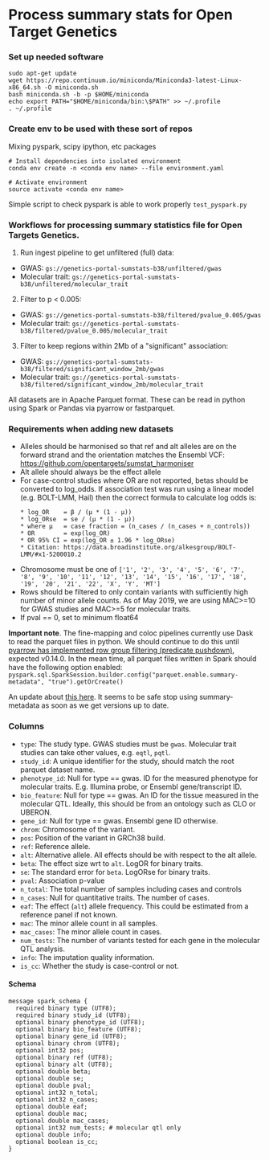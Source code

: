 Process summary stats for Open Target Genetics
==============================================

### Set up needed software

```
sudo apt-get update
wget https://repo.continuum.io/miniconda/Miniconda3-latest-Linux-x86_64.sh -O miniconda.sh
bash miniconda.sh -b -p $HOME/miniconda
echo export PATH="$HOME/miniconda/bin:\$PATH" >> ~/.profile
. ~/.profile

```

### Create env to be used with these sort of repos

Mixing pyspark, scipy ipython, etc packages

```
# Install dependencies into isolated environment
conda env create -n <conda env name> --file environment.yaml

# Activate environment
source activate <conda env name>
```

Simple script to check pyspark is able to work properly `test_pyspark.py`

### Workflows for processing summary statistics file for Open Targets Genetics.

 1. Run ingest pipeline to get unfiltered (full) data:
  - GWAS: `gs://genetics-portal-sumstats-b38/unfiltered/gwas`
  - Molecular trait: `gs://genetics-portal-sumstats-b38/unfiltered/molecular_trait`

 2. Filter to p < 0.005:
  - GWAS: `gs://genetics-portal-sumstats-b38/filtered/pvalue_0.005/gwas`
  - Molecular trait: `gs://genetics-portal-sumstats-b38/filtered/pvalue_0.005/molecular_trait`

 3. Filter to keep regions within 2Mb of a "significant" association:
  - GWAS: `gs://genetics-portal-sumstats-b38/filtered/significant_window_2mb/gwas`
  - Molecular trait: `gs://genetics-portal-sumstats-b38/filtered/significant_window_2mb/molecular_trait`

All datasets are in Apache Parquet format. These can be read in python using Spark or Pandas via pyarrow or fastparquet.

### Requirements when adding new datasets
- Alleles should be harmonised so that ref and alt alleles are on the forward strand and the orientation matches the Ensembl VCF: https://github.com/opentargets/sumstat_harmoniser
- Alt allele should always be the effect allele
- For case-control studies where OR are not reported, betas should be converted to log_odds. If association test was run using a linear model (e.g. BOLT-LMM, Hail) then the correct formula to calculate log odds is:
  ```
  * log_OR    = β / (μ * (1 - μ))
  * log_ORse  = se / (μ * (1 - μ))
  * where μ   = case fraction = (n_cases / (n_cases + n_controls))
  * OR        = exp(log_OR)
  * OR 95% CI = exp(log_OR ± 1.96 * log_ORse)
  * Citation: https://data.broadinstitute.org/alkesgroup/BOLT-LMM/#x1-5200010.2
  ```
- Chromosome must be one of `['1', '2', '3', '4', '5', '6', '7', '8', '9', '10', '11', '12', '13', '14', '15', '16', '17', '18', '19', '20', '21', '22', 'X', 'Y', 'MT']`
- Rows should be filtered to only contain variants with sufficiently high number of minor allele counts. As of May 2019, we are using MAC>=10 for GWAS studies and MAC>=5 for molecular traits.
- If pval == 0, set to minimum float64

**Important note**. The fine-mapping and coloc pipelines currently use Dask to read the parquet files in python. We should continue to do this until [pyarrow has implemented row group filtering (predicate pushdown)](https://issues.apache.org/jira/browse/ARROW-1796), expected v0.14.0. In the mean time, all parquet files written in Spark should have the following option enabled: `pyspark.sql.SparkSession.builder.config("parquet.enable.summary-metadata", "true").getOrCreate()`

An update about [this here](https://issues.apache.org/jira/browse/ARROW-1796?focusedCommentId=17030696&page=com.atlassian.jira.plugin.system.issuetabpanels%3Acomment-tabpanel#comment-17030696). It seems to be safe stop using summary-metadata as soon as we get versions up to date. 

### Columns

- `type`: The study type. GWAS studies must be `gwas`. Molecular trait studies can take other values, e.g. `eqtl`, `pqtl`.
- `study_id`: A unique identifier for the study, should match the root parquet dataset name.
- `phenotype_id`: Null for type == gwas. ID for the measured phenotype for molecular traits. E.g. Illumina probe, or Ensembl gene/transcript ID.
- `bio_feature`: Null for type == gwas. An ID for the tissue measured in the molecular QTL. Ideally, this should be from an ontology such as CLO or UBERON.
- `gene_id`: Null for type == gwas. Ensembl gene ID otherwise.
- `chrom`: Chromosome of the variant.
- `pos`: Position of the variant in GRCh38 build.
- `ref`: Reference allele.
- `alt`: Alternative allele. All effects should be with respect to the alt allele.
- `beta`: The effect size wrt to `alt`. LogOR for binary traits.
- `se`: The standard error for `beta`. LogORse for binary traits.
- `pval`: Association p-value
- `n_total`: The total number of samples including cases and controls
- `n_cases`: Null for quantitative traits. The number of cases.
- `eaf`: The effect (`alt`) allele frequency. This could be estimated from a reference panel if not known.
- `mac`: The minor allele count in all samples.
- `mac_cases`: The minor allele count in cases.
- `num_tests`: The number of variants tested for each gene in the molecular QTL analysis.
- `info`: The imputation quality information.
- `is_cc`: Whether the study is case-control or not.

#### Schema
```
message spark_schema {
  required binary type (UTF8);
  required binary study_id (UTF8);
  optional binary phenotype_id (UTF8);
  optional binary bio_feature (UTF8);
  optional binary gene_id (UTF8);
  optional binary chrom (UTF8);
  optional int32 pos;
  optional binary ref (UTF8);
  optional binary alt (UTF8);
  optional double beta;
  optional double se;
  optional double pval;
  optional int32 n_total;
  optional int32 n_cases;
  optional double eaf;
  optional double mac;
  optional double mac_cases;
  optional int32 num_tests; # molecular qtl only
  optional double info;
  optional boolean is_cc;
}
```
